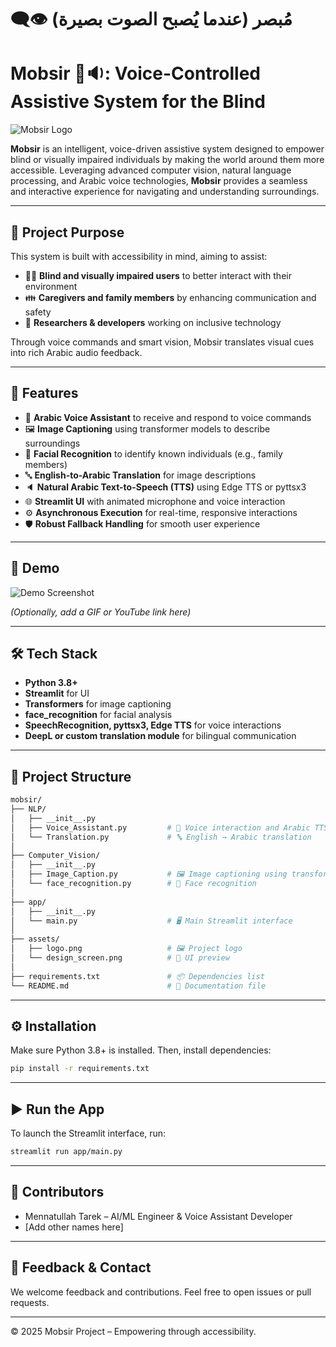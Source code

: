 # 👁️‍🗨️ مُبصر  (عندما يُصبح الصوت بصيرة)

# **Mobsir 👀🔉: Voice-Controlled Assistive System for the Blind**

![Mobsir Logo](assets/logo.png)

**Mobsir** is an intelligent, voice-driven assistive system designed to empower blind or visually impaired individuals by making the world around them more accessible. Leveraging advanced computer vision, natural language processing, and Arabic voice technologies, **Mobsir** provides a seamless and interactive experience for navigating and understanding surroundings.

---

## 🎯 Project Purpose

This system is built with accessibility in mind, aiming to assist:
- 👨‍🦯 **Blind and visually impaired users** to better interact with their environment
- 👪 **Caregivers and family members** by enhancing communication and safety
- 🧪 **Researchers & developers** working on inclusive technology

Through voice commands and smart vision, Mobsir translates visual cues into rich Arabic audio feedback.

---

## 🚀 Features

- 🎤 **Arabic Voice Assistant** to receive and respond to voice commands
- 🖼️ **Image Captioning** using transformer models to describe surroundings
- 👤 **Facial Recognition** to identify known individuals (e.g., family members)
- 🔤 **English-to-Arabic Translation** for image descriptions
- 🔈 **Natural Arabic Text-to-Speech (TTS)** using Edge TTS or pyttsx3
- 🌐 **Streamlit UI** with animated microphone and voice interaction
- ⚙️ **Asynchronous Execution** for real-time, responsive interactions
- 🛡️ **Robust Fallback Handling** for smooth user experience

---

## 🧪 Demo

![Demo Screenshot](assets/UI.png)

*(Optionally, add a GIF or YouTube link here)*

---

## 🛠️ Tech Stack

- **Python 3.8+**
- **Streamlit** for UI
- **Transformers** for image captioning
- **face_recognition** for facial analysis
- **SpeechRecognition, pyttsx3, Edge TTS** for voice interactions
- **DeepL or custom translation module** for bilingual communication

---

## 📁 Project Structure

```bash
mobsir/
├── NLP/
│   ├── __init__.py
│   ├── Voice_Assistant.py         # 🎤 Voice interaction and Arabic TTS
│   └── Translation.py             # 🔤 English → Arabic translation
│
├── Computer_Vision/
│   ├── __init__.py
│   ├── Image_Caption.py           # 🖼️ Image captioning using transformers
│   └── face_recognition.py        # 👤 Face recognition
│
├── app/
│   ├── __init__.py
│   └── main.py                    # 🖥️ Main Streamlit interface
│
├── assets/
│   ├── logo.png                   # 🖼️ Project logo
│   └── design_screen.png          # 📱 UI preview
│
├── requirements.txt               # 📦 Dependencies list
└── README.md                      # 📄 Documentation file
```

---

## ⚙️ Installation

Make sure Python 3.8+ is installed. Then, install dependencies:

```bash
pip install -r requirements.txt
```

---

## ▶️ Run the App

To launch the Streamlit interface, run:

```bash
streamlit run app/main.py
```

---

## 👥 Contributors

- Mennatullah Tarek – AI/ML Engineer & Voice Assistant Developer
- [Add other names here]

---

## 📢 Feedback & Contact

We welcome feedback and contributions. Feel free to open issues or pull requests.

---

© 2025 Mobsir Project – Empowering through accessibility.
